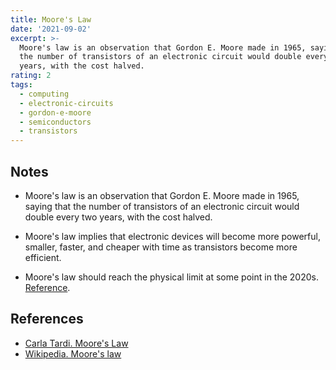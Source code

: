 ```yaml
---
title: Moore's Law
date: '2021-09-02'
excerpt: >-
  Moore's law is an observation that Gordon E. Moore made in 1965, saying that
  the number of transistors of an electronic circuit would double every two
  years, with the cost halved.
rating: 2
tags:
  - computing
  - electronic-circuits
  - gordon-e-moore
  - semiconductors
  - transistors
---
```


## Notes

- Moore's law is an observation that Gordon E. Moore made in 1965, saying that the number of transistors of an electronic circuit would double every two years, with the cost halved.

- Moore's law implies that electronic devices will become more powerful, smaller, faster, and cheaper with time as transistors become more efficient.

- Moore's law should reach the physical limit at some point in the 2020s. [Reference](https://www.technologyreview.com/2020/02/24/905789/were-not-prepared-for-the-end-of-moores-law/).

## References

- [Carla Tardi. Moore's Law](https://www.investopedia.com/terms/m/mooreslaw.asp)
- [Wikipedia. Moore's law](https://en.wikipedia.org/wiki/Moore%27s_law)
